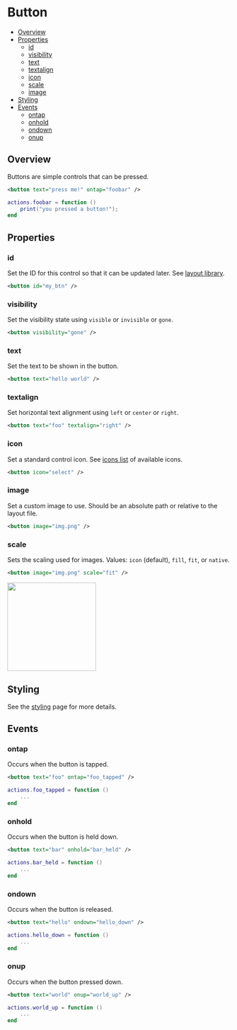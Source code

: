 ﻿
# Button
* [Overview](#overview)
* [Properties](#properties)
	* [id](#id)
	* [visibility](#visibility)
	* [text](#text)
	* [textalign](#textalign)
	* [icon](#icon)
	* [scale](#scale)
	* [image](#image)
* [Styling](#styling)
* [Events](#events)
	* [ontap](#ontap)
	* [onhold](#onhold)
	* [ondown](#ondown)
	* [onup](#onup)



## Overview
Buttons are simple controls that can be pressed.

````xml
<button text="press me!" ontap="foobar" />
````

````lua
actions.foobar = function ()
	print("you pressed a button!");
end
````



## Properties



### id
Set the ID for this control so that it can be updated later. See [layout library](/libs/layout.md).

````xml
<button id="my_btn" />
````



### visibility
Set the visibility state using ``visible`` or ``invisible`` or ``gone``.

````xml
<button visibility="gone" />
````



### text
Set the text to be shown in the button.

````xml
<button text="hello world" />
````



### textalign
Set horizontal text alignment using ``left`` or ``center`` or ``right``.

````xml
<button text="foo" textalign="right" />
````



### icon
Set a standard control icon. See [icons list](/res/icons.md) of available icons.

````xml
<button icon="select" />
````


### image
Set a custom image to use. Should be an absolute path or relative to the layout file.

````xml
<button image="img.png" />
````



### scale
Sets the scaling used for images. Values: ``icon`` (default), ``fill``, ``fit``, or ``native``.

````xml
<button image="img.png" scale="fit" />
````

<img src="http://s3.amazonaws.com/unifiedremote-community-uploads/6774bef3-d6db-453f-8f10-16af2fdd3d29.png" width="200" />


## Styling
See the [styling](styling.md) page for more details.



## Events



### ontap
Occurs when the button is tapped.

````xml
<button text="foo" ontap="foo_tapped" />
````

````lua
actions.foo_tapped = function ()
    ...
end
````



### onhold
Occurs when the button is held down.

````xml
<button text="bar" onhold="bar_held" />
````

````lua
actions.bar_held = function ()
    ...
end
````



### ondown
Occurs when the button is released.

````xml
<button text="hello" ondown="hello_down" />
````

````lua
actions.hello_down = function ()
    ...
end
````



### onup
Occurs when the button pressed down.

````xml
<button text="world" onup="world_up" />
````

````lua
actions.world_up = function ()
    ...
end
````


